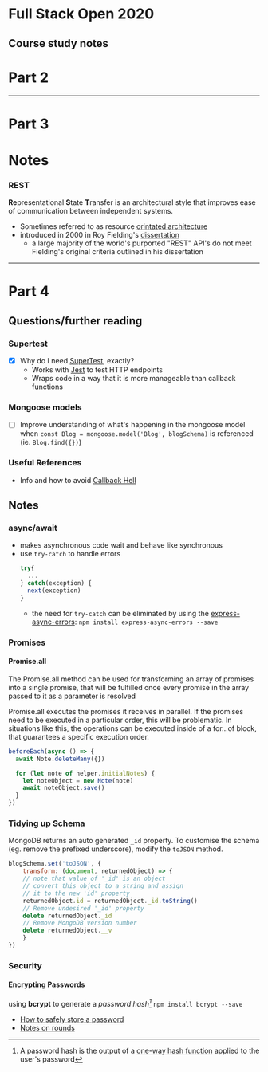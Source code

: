 Full Stack Open 2020
===
Course study notes
---
# Part 2
---
# Part 3
# Notes
### REST
**Re**presentational **S**tate **T**ransfer is an architectural style that improves ease of communication between independent systems.
- Sometimes referred to as resource [orintated architecture](https://en.wikipedia.org/wiki/Resource-oriented_architecture)
- introduced in 2000 in Roy Fielding's [dissertation](https://www.ics.uci.edu/~fielding/pubs/dissertation/rest_arch_style.htm)
	- a large majority of the world's purported "REST" API's do not meet Fielding's original criteria outlined in his dissertation



---
# Part 4

## Questions/further reading
### Supertest
- [x] Why do I need [SuperTest](https://github.com/visionmedia/supertest), exactly?
  - Works with [Jest](jestjs.io) to test HTTP endpoints
  - Wraps code in a way that it is more manageable than callback functions
### Mongoose models
- [ ] Improve understanding of what's happening in the mongoose model when `const Blog = mongoose.model('Blog', blogSchema)` is referenced (ie. `Blog.find({})`)

### Useful References
- Info and how to avoid [Callback Hell](http://callbackhell.com)


## Notes
    
### async/await
  - makes asynchronous code wait and behave like synchronous
  - use `try-catch` to handle errors  
    ```javascript
    try{
      ...
    } catch(exception) {
      next(exception)
    }
    ```
    - the need for `try-catch` can be eliminated by using the [express-async-errors](https://github.com/davidbanham/express-async-errors): `npm install express-async-errors --save` 

### Promises
#### Promise.all
The Promise.all method can be used for transforming an array of promises into a single promise, that will be fulfilled once every promise in the array passed to it as a parameter is resolved

Promise.all executes the promises it receives in parallel. If the promises need to be executed in a particular order, this will be problematic. In situations like this, the operations can be executed inside of a for...of block, that guarantees a specific execution order.
```javascript
beforeEach(async () => {
  await Note.deleteMany({})

  for (let note of helper.initialNotes) {
    let noteObject = new Note(note)
    await noteObject.save()
  }
})
```

### Tidying up Schema
MongoDB returns an auto generated `_id` property. To customise the schema (eg. remove the prefixed underscore), modify the `toJSON` method.
```javascript
blogSchema.set('toJSON', {
	transform: (document, returnedObject) => {
    // note that value of '_id' is an object
    // convert this object to a string and assign 
    // it to the new 'id' property
    returnedObject.id = returnedObject._id.toString()
    // Remove undesired '_id' property
    delete returnedObject._id
    // Remove MongoDB version number
    delete returnedObject.__v
	}
})
```
### Security
#### Encrypting Passwords
using **bcrypt** to generate a *password hash[^passwordHash]* `npm install bcrypt --save`
- [How to safely store a password](https://codahale.com/how-to-safely-store-a-password/)
- [Notes on rounds](https://github.com/kelektiv/node.bcrypt.js/#a-note-on-rounds)

[^passwordHash]: A password hash is the output of a [one-way hash function](https://en.wikipedia.org/wiki/Cryptographic_hash_function) applied to the user's password